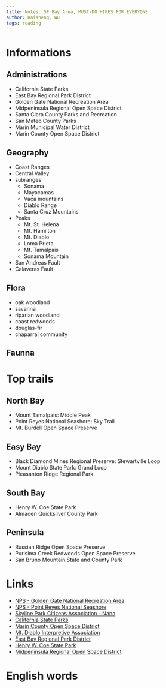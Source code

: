 ```yaml
---
title: Notes: SF Bay Area, MUST-DO HIKES FOR EVERYONE
author: Haisheng, Wu
tags: reading
---
```


# Informations

## Administrations

  - California State Parks
  - East Bay Regional Park District
  - Golden Gate National Recreation Area
  - Midpeninsula Regional Open Space District
  - Santa Clara County Parks and Recreation
  - San Mateo County Parks
  - Marin Municipal Water District
  - Marin County Open Space District

## Geography

  - Coast Ranges
  - Central Valley
  - subranges
    + Sonama
    + Mayacamas
    + Vaca mountains
    + Diablo Range
    + Santa Cruz Mountains
  - Peaks
    + Mt. St. Helena
    + Mt. Hamilton
    + Mt. Diablo
    + Loma Prieta
    + Mt. Tamalpais
    + Sonama Mountain
  - San Andreas Fault
  - Calaveras Fault

## Flora

  - oak woodland
  - savanna
  - riparian woodland
  - coast redwoods
  - douglas-fir
  - chaparral community

## Faunna

# Top trails

## North Bay

  - Mount Tamalpais: Middle Peak
  - Point Reyes National Seashore: Sky Trail
  - Mt. Burdell Open Space Preserve

## Easy Bay

  - Black Diamond Mines Regional Preserve: Stewartville Loop
  - Mount Diablo State Park: Grand Loop
  - Pleasanton Ridge Regional Park

## South Bay

  - Henry W. Coe State Park
  - Almaden Quicksilver County Park

## Peninsula

  - Russian Ridge Open Space Preserve
  - Purisima Creek Redwoods Open Space Preserve
  - San Bruno Mountain State and County Park

# Links

  - [NPS - Golden Gate National Recreation Area](http://www.nps.gov/goga)
  - [NPS - Point Reyes National Seashore](http://www.nps.gov/pore)
  - [Skyline Park Citizens Association - Napa](http://www.skylinepark.org)
  - [California State Parks](http://parks.ca.gov)
  - [Marin County Open Space District](http://www.marinopenspace.org)
  - [Mt. Diablo Interpretive Association](http://www.mdia.org)
  - [East Bay Regional Park District](http://www.ebparks.org/)
  - [Henry W. Coe State Park](http://www.coepark.org/)
  - [Midpeninsula Regional Open Space District](http://www.openspace.org/)

# English words
